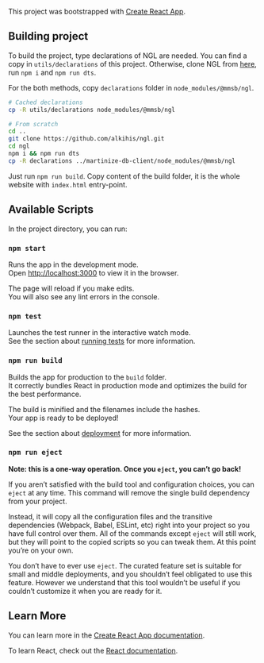 This project was bootstrapped with [Create React App](https://github.com/facebook/create-react-app).

## Building project

To build the project, type declarations of NGL are needed. You can find a copy in `utils/declarations` of this project.
Otherwise, clone NGL from [here](https://github.com/alkihis/ngl), run `npm i` and `npm run dts`. 

For the both methods, copy `declarations` folder in `node_modules/@mmsb/ngl`.

```bash
# Cached declarations
cp -R utils/declarations node_modules/@mmsb/ngl

# From scratch
cd ..
git clone https://github.com/alkihis/ngl.git
cd ngl
npm i && npm run dts
cp -R declarations ../martinize-db-client/node_modules/@mmsb/ngl
```


Just run `npm run build`. Copy content of the build folder, it is the whole website with `index.html` entry-point.

## Available Scripts

In the project directory, you can run:

### `npm start`

Runs the app in the development mode.<br />
Open [http://localhost:3000](http://localhost:3000) to view it in the browser.

The page will reload if you make edits.<br />
You will also see any lint errors in the console.

### `npm test`

Launches the test runner in the interactive watch mode.<br />
See the section about [running tests](https://facebook.github.io/create-react-app/docs/running-tests) for more information.

### `npm run build`

Builds the app for production to the `build` folder.<br />
It correctly bundles React in production mode and optimizes the build for the best performance.

The build is minified and the filenames include the hashes.<br />
Your app is ready to be deployed!

See the section about [deployment](https://facebook.github.io/create-react-app/docs/deployment) for more information.

### `npm run eject`

**Note: this is a one-way operation. Once you `eject`, you can’t go back!**

If you aren’t satisfied with the build tool and configuration choices, you can `eject` at any time. This command will remove the single build dependency from your project.

Instead, it will copy all the configuration files and the transitive dependencies (Webpack, Babel, ESLint, etc) right into your project so you have full control over them. All of the commands except `eject` will still work, but they will point to the copied scripts so you can tweak them. At this point you’re on your own.

You don’t have to ever use `eject`. The curated feature set is suitable for small and middle deployments, and you shouldn’t feel obligated to use this feature. However we understand that this tool wouldn’t be useful if you couldn’t customize it when you are ready for it.

## Learn More

You can learn more in the [Create React App documentation](https://facebook.github.io/create-react-app/docs/getting-started).

To learn React, check out the [React documentation](https://reactjs.org/).
